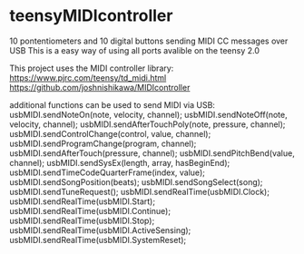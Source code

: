 # teensyMIDIcontroller
10 pontentiometers and 10 digital buttons sending MIDI CC messages over USB
This is a easy way of using all ports avalible on the teensy 2.0

This project uses the MIDI controller library: 
  https://www.pjrc.com/teensy/td_midi.html
  https://github.com/joshnishikawa/MIDIcontroller
  
  additional functions can be used to send MIDI via USB:
    usbMIDI.sendNoteOn(note, velocity, channel);
    usbMIDI.sendNoteOff(note, velocity, channel);
    usbMIDI.sendAfterTouchPoly(note, pressure, channel);
    usbMIDI.sendControlChange(control, value, channel);
    usbMIDI.sendProgramChange(program, channel);
    usbMIDI.sendAfterTouch(pressure, channel);
    usbMIDI.sendPitchBend(value, channel);
    usbMIDI.sendSysEx(length, array, hasBeginEnd);
    usbMIDI.sendTimeCodeQuarterFrame(index, value);
    usbMIDI.sendSongPosition(beats);
    usbMIDI.sendSongSelect(song);
    usbMIDI.sendTuneRequest();
    usbMIDI.sendRealTime(usbMIDI.Clock);
    usbMIDI.sendRealTime(usbMIDI.Start);
    usbMIDI.sendRealTime(usbMIDI.Continue);
    usbMIDI.sendRealTime(usbMIDI.Stop);
    usbMIDI.sendRealTime(usbMIDI.ActiveSensing);
    usbMIDI.sendRealTime(usbMIDI.SystemReset);
